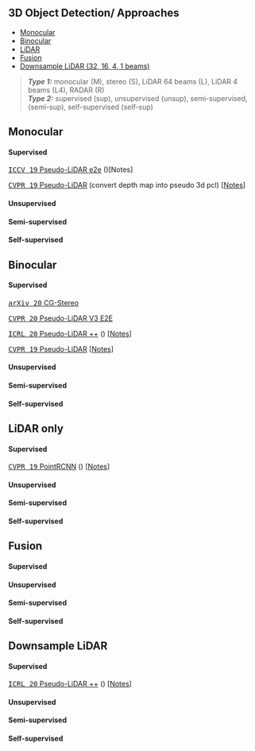 
## 3D Object Detection/ Approaches

- [Monocular](#monocular)
- [Binocular](#binocular)
- [LiDAR](#lidar-only)
- [Fusion](#fusion)
- [Downsample LiDAR (32, 16, 4, 1 beams)](#downsample-lidar)

> **_Type 1:_** monocular (M), stereo (S), LiDAR 64 beams (L), LiDAR 4 beams (L4), RADAR (R)<br/> 
> **_Type 2:_** supervised (sup), unsupervised (unsup), semi-supervised, (semi-sup), self-supervised (self-sup)

## Monocular

#### Supervised

[<kbd>ICCV 19</kbd> Pseudo-LiDAR e2e](https://github.com/xinshuoweng/Mono3DPLiDAR) ()[Notes]

[<kbd>CVPR 19</kbd> Pseudo-LiDAR](https://openaccess.thecvf.com/content_CVPR_2019/papers/Wang_Pseudo-LiDAR_From_Visual_Depth_Estimation_Bridging_the_Gap_in_3D_CVPR_2019_paper.pdf) (convert depth map into pseudo 3d pcl) [[Notes](pseudo_lidar.md)] 


#### Unsupervised

#### Semi-supervised

#### Self-supervised


## Binocular

#### Supervised

[<kbd>arXiv 20</kbd> CG-Stereo](https://arxiv.org/pdf/2003.05505.pdf)

[<kbd>CVPR 20</kbd> Pseudo-LiDAR V3 E2E](https://openaccess.thecvf.com/content_CVPR_2020/papers/Qian_End-to-End_Pseudo-LiDAR_for_Image-Based_3D_Object_Detection_CVPR_2020_paper.pdf)

[<kbd>ICRL 20</kbd> Pseudo-LiDAR ++](https://arxiv.org/pdf/1906.06310.pdf) () [[Notes](pseudo_lidar++.md)]

[<kbd>CVPR 19</kbd> Pseudo-LiDAR](https://openaccess.thecvf.com/content_CVPR_2019/papers/Wang_Pseudo-LiDAR_From_Visual_Depth_Estimation_Bridging_the_Gap_in_3D_CVPR_2019_paper.pdf) [[Notes](pseudo_lidar.md)] 

#### Unsupervised

#### Semi-supervised

#### Self-supervised

## LiDAR only

#### Supervised

[<kbd>CVPR 19</kbd> PointRCNN](https://www.google.com/url?sa=t&rct=j&q=&esrc=s&source=web&cd=&cad=rja&uact=8&ved=2ahUKEwiA8tKS5IDuAhXToXEKHUzKDywQFjACegQIAxAC&url=https%3A%2F%2Fopenaccess.thecvf.com%2Fcontent_CVPR_2019%2Fpapers%2FShi_PointRCNN_3D_Object_Proposal_Generation_and_Detection_From_Point_Cloud_CVPR_2019_paper.pdf&usg=AOvVaw3YbqrQpomLdwGoyXUPNz8c) () [[Notes](pointrcnn.md)]

#### Unsupervised

#### Semi-supervised

#### Self-supervised



## Fusion

#### Supervised

#### Unsupervised

#### Semi-supervised

#### Self-supervised




## Downsample LiDAR

#### Supervised

[<kbd>ICRL 20</kbd> Pseudo-LiDAR ++](https://arxiv.org/pdf/1906.06310.pdf) () [[Notes](pseudo_lidar++.md)]

#### Unsupervised

#### Semi-supervised

#### Self-supervised
